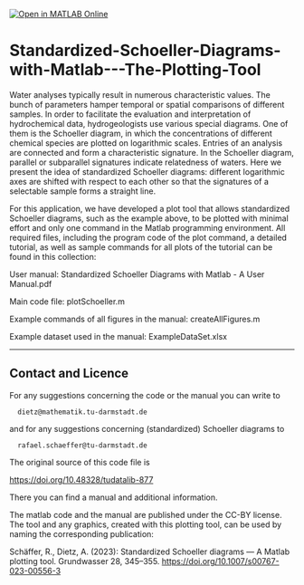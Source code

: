 [![Open in MATLAB Online](https://www.mathworks.com/images/responsive/global/open-in-matlab-online.svg)](https://matlab.mathworks.com/open/github/v1?repo=DietzAlexander/Standardized-Schoeller-Diagrams-with-Matlab---The-Plotting-Tool&file=README.md)

# Standardized-Schoeller-Diagrams-with-Matlab---The-Plotting-Tool
Water analyses typically result in numerous characteristic values. The bunch of parameters hamper temporal or spatial comparisons of different samples. In order to facilitate the evaluation and interpretation of hydrochemical data, hydrogeologists use various special diagrams. One of them is the Schoeller diagram, in which the concentrations of different chemical species are plotted on logarithmic scales. Entries of an analysis are connected and form a characteristic signature. In the Schoeller diagram, parallel or subparallel signatures indicate relatedness of waters. Here we present the idea of standardized Schoeller diagrams: different logarithmic axes are shifted with respect to each other so that the signatures of a selectable sample forms a straight line.

For this application, we have developed a plot tool that allows standardized Schoeller diagrams, such as the example above, to be plotted with minimal effort and only one command in the Matlab programming environment. All required files, including the program code of the plot command, a detailed tutorial, as well as sample commands for all plots of the tutorial can be found in this collection:

User manual: Standardized Schoeller Diagrams with Matlab - A User Manual.pdf

Main code file: plotSchoeller.m

Example commands of all figures in the manual: createAllFigures.m

Example dataset used in the manual: ExampleDataSet.xlsx

----------------------------------------------------------------------
 Contact and Licence
----------------------------------------------------------------------

 For any suggestions concerning the code or the manual you can write to

      dietz@mathematik.tu-darmstadt.de

 and for any suggestions concerning (standardized) Schoeller diagrams to

      rafael.schaeffer@tu-darmstadt.de

 The original source of this code file is

 https://doi.org/10.48328/tudatalib-877

 There you can find a manual and additional information.

 The matlab code and the manual are published under the CC-BY license. 
 The tool and any graphics, created with this plotting tool, can be used 
 by naming the corresponding publication:

  Schäffer, R., Dietz, A. (2023): Standardized Schoeller diagrams — 
  A Matlab plotting tool. Grundwasser 28, 345–355. 
  https://doi.org/10.1007/s00767-023-00556-3

